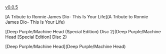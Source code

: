 [v0.0.5](https://github.com/littleflute/m24/edit/master/README.md)

[A Tribute to Ronnie James Dio- This Is Your Life](A Tribute to Ronnie James Dio- This Is Your Life)

[Deep Purple/Machine Head (Special Edition) Disc 2](Deep Purple/Machine Head [Special Edition] Disc 2)

[Deep Purple/Machine Head](Deep Purple/Machine Head)


